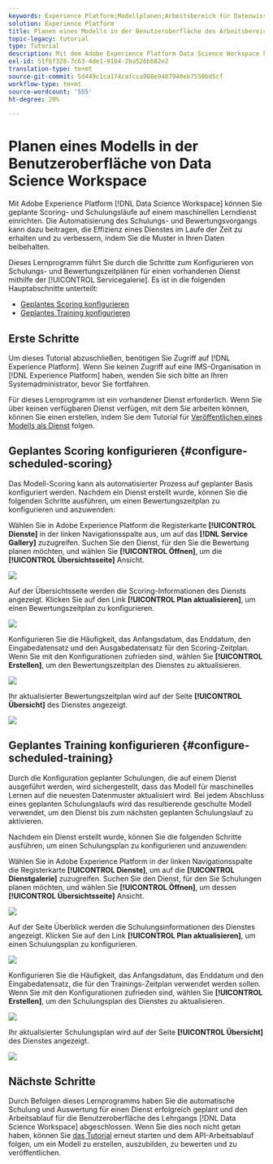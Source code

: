 ```yaml
---
keywords: Experience Platform;Modellplanen;Arbeitsbereich für Datenwissenschaften;beliebte Themen;Planen der Punktzahl;Planen der Schulung
solution: Experience Platform
title: Planen eines Modells in der Benutzeroberfläche des Arbeitsbereichs für Datenwissenschaften
topic-legacy: tutorial
type: Tutorial
description: Mit dem Adobe Experience Platform Data Science Workspace können Sie planmäßige Scoring- und Schulungsabläufe auf einem maschinellen Lerndienst einrichten. Die Automatisierung des Trainings- und Bewertungsvorgangs kann dazu beitragen, die Effizienz eines Service im Laufe der Zeit zu erhalten und zu verbessern, indem Sie über Muster in Ihren Daten auf dem Laufenden bleiben.
exl-id: 51f6f328-7c63-4de1-9184-2ba526bb82e2
translation-type: tm+mt
source-git-commit: 5d449c1ca174cafcca988e9487940eb7550bd5cf
workflow-type: tm+mt
source-wordcount: '555'
ht-degree: 20%

---
```


# Planen eines Modells in der Benutzeroberfläche von Data Science Workspace

Mit Adobe Experience Platform [!DNL Data Science Workspace] können Sie geplante Scoring- und Schulungsläufe auf einem maschinellen Lerndienst einrichten. Die Automatisierung des Schulungs- und Bewertungsvorgangs kann dazu beitragen, die Effizienz eines Dienstes im Laufe der Zeit zu erhalten und zu verbessern, indem Sie die Muster in Ihren Daten beibehalten.

Dieses Lernprogramm führt Sie durch die Schritte zum Konfigurieren von Schulungs- und Bewertungszeitplänen für einen vorhandenen Dienst mithilfe der [!UICONTROL Servicegalerie]. Es ist in die folgenden Hauptabschnitte unterteilt:

- [Geplantes Scoring konfigurieren](#configure-scheduled-scoring)
- [Geplantes Training konfigurieren](#configure-scheduled-training)

## Erste Schritte

Um dieses Tutorial abzuschließen, benötigen Sie Zugriff auf [!DNL Experience Platform]. Wenn Sie keinen Zugriff auf eine IMS-Organisation in [!DNL Experience Platform] haben, wenden Sie sich bitte an Ihren Systemadministrator, bevor Sie fortfahren.

Für dieses Lernprogramm ist ein vorhandener Dienst erforderlich. Wenn Sie über keinen verfügbaren Dienst verfügen, mit dem Sie arbeiten können, können Sie einen erstellen, indem Sie dem Tutorial für [Veröffentlichen eines Modells als Dienst](./publish-model-service-ui.md) folgen.

## Geplantes Scoring konfigurieren {#configure-scheduled-scoring}

Das Modell-Scoring kann als automatisierter Prozess auf geplanter Basis konfiguriert werden. Nachdem ein Dienst erstellt wurde, können Sie die folgenden Schritte ausführen, um einen Bewertungszeitplan zu konfigurieren und anzuwenden:

Wählen Sie in Adobe Experience Platform die Registerkarte **[!UICONTROL Dienste]** in der linken Navigationsspalte aus, um auf das **[!DNL Service Gallery]** zuzugreifen. Suchen Sie den Dienst, für den Sie die Bewertung planen möchten, und wählen Sie **[!UICONTROL Öffnen]**, um die **[!UICONTROL Übersichtsseite]** Ansicht.

![](../images/models-recipes/schedule/select_service.png)

Auf der Übersichtsseite werden die Scoring-Informationen des Diensts angezeigt. Klicken Sie auf den Link **[!UICONTROL Plan aktualisieren]**, um einen Bewertungszeitplan zu konfigurieren.

![](../images/models-recipes/schedule/update_scoring.png)

Konfigurieren Sie die Häufigkeit, das Anfangsdatum, das Enddatum, den Eingabedatensatz und den Ausgabedatensatz für den Scoring-Zeitplan. Wenn Sie mit den Konfigurationen zufrieden sind, wählen Sie **[!UICONTROL Erstellen]**, um den Bewertungszeitplan des Dienstes zu aktualisieren.

![](../images/models-recipes/schedule/set_scoring_schedule.png)

Ihr aktualisierter Bewertungszeitplan wird auf der Seite **[!UICONTROL Übersicht]** des Dienstes angezeigt.

![](../images/models-recipes/schedule/scoring_set.png)

## Geplantes Training konfigurieren {#configure-scheduled-training}

Durch die Konfiguration geplanter Schulungen, die auf einem Dienst ausgeführt werden, wird sichergestellt, dass das Modell für maschinelles Lernen auf die neuesten Datenmuster aktualisiert wird. Bei jedem Abschluss eines geplanten Schulungslaufs wird das resultierende geschulte Modell verwendet, um den Dienst bis zum nächsten geplanten Schulungslauf zu aktivieren.

Nachdem ein Dienst erstellt wurde, können Sie die folgenden Schritte ausführen, um einen Schulungsplan zu konfigurieren und anzuwenden:

Wählen Sie in Adobe Experience Platform in der linken Navigationsspalte die Registerkarte **[!UICONTROL Dienste]**, um auf die **[!UICONTROL Dienstgalerie]** zuzugreifen. Suchen Sie den Dienst, für den Sie Schulungen planen möchten, und wählen Sie **[!UICONTROL Öffnen]**, um dessen **[!UICONTROL Übersichtsseite]** Ansicht.

![](../images/models-recipes/schedule/select_service.png)

Auf der Seite Überblick werden die Schulungsinformationen des Dienstes angezeigt. Klicken Sie auf den Link **[!UICONTROL Plan aktualisieren]**, um einen Schulungsplan zu konfigurieren.

![](../images/models-recipes/schedule/update_training.png)

Konfigurieren Sie die Häufigkeit, das Anfangsdatum, das Enddatum und den Eingabedatensatz, die für den Trainings-Zeitplan verwendet werden sollen. Wenn Sie mit den Konfigurationen zufrieden sind, wählen Sie **[!UICONTROL Erstellen]**, um den Schulungsplan des Dienstes zu aktualisieren.

![](../images/models-recipes/schedule/set_training_schedule.png)

Ihr aktualisierter Schulungsplan wird auf der Seite **[!UICONTROL Übersicht]** des Dienstes angezeigt.

![](../images/models-recipes/schedule/training_set.png)

## Nächste Schritte

Durch Befolgen dieses Lernprogramms haben Sie die automatische Schulung und Auswertung für einen Dienst erfolgreich geplant und den Arbeitsablauf für die Benutzeroberfläche des Lehrgangs [!DNL Data Science Workspace] abgeschlossen. Wenn Sie dies noch nicht getan haben, können Sie [das Tutorial](./create-retails-sales-dataset.md) erneut starten und dem API-Arbeitsablauf folgen, um ein Modell zu erstellen, auszubilden, zu bewerten und zu veröffentlichen.
